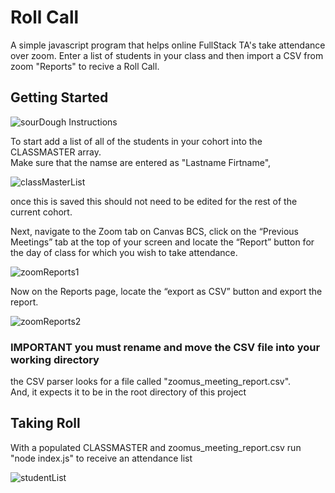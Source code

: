 
# Roll Call

A simple javascript program that helps online FullStack TA's take attendance over zoom. Enter a list of students in your class and then import a CSV from zoom "Reports" to recive a Roll Call. 

##  Getting Started

![sourDough Instructions](https://user-images.githubusercontent.com/90637390/217985136-a0a9a396-f44c-4ed6-a9c7-d0bc831f9d6d.jpg)


To start add a list of all of the students in your cohort into the CLASSMASTER array. 
<br>
Make sure that the namse are entered as "Lastname Firtname",

![classMasterList](https://user-images.githubusercontent.com/90637390/203416639-9dfa88ba-13d6-411d-8fe3-fde46a3803ec.png)

once this is saved this should not need to be edited for the rest of the current cohort. 


Next, navigate to the Zoom tab on Canvas BCS, click on the “Previous Meetings” tab at the top of your screen and locate the “Report” button for the day of class for which you wish to take attendance. 


![zoomReports1](https://user-images.githubusercontent.com/90637390/203417726-d6c25dda-9628-417c-9cd7-d04dec3f0c21.png)


Now on the Reports page, locate the “export as CSV” button and export the report. 

![zoomReports2](https://user-images.githubusercontent.com/90637390/203417898-e406528b-5c2c-49e9-b9b5-33c844f6a300.png)

### IMPORTANT you must rename and move the CSV file into your working directory 
the CSV parser looks for a file called "zoomus_meeting_report.csv".
<br>
And, it expects it to be in the root directory of this project 

## Taking Roll

With a populated CLASSMASTER and zoomus_meeting_report.csv run "node index.js" to receive an attendance list 

![studentList](https://user-images.githubusercontent.com/90637390/203419308-003b393a-2a55-4a3b-9948-038edb45aa1f.png)


